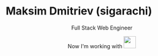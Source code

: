 # Maksim Dmitriev (sigarachi)

<p align="center">
  Full Stack Web Engineer
</p>
<p align="center">
  Now I'm working with <img src="https://user-images.githubusercontent.com/55194720/131248725-b75fac38-b73f-4706-91c6-76ce799d680d.png" width="32px" height="32px" />
</p>

<!---
sigarachi/sigarachi is a ✨ special ✨ repository because its `README.md` (this file) appears on your GitHub profile.
You can click the Preview link to take a look at your changes.
--->
